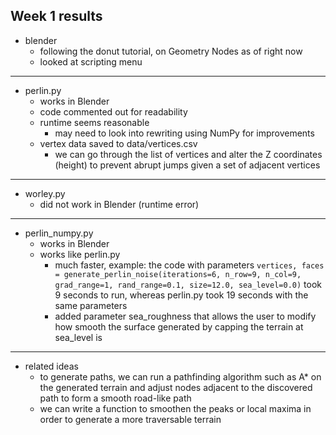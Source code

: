 ## Week 1 results

- blender
  - following the donut tutorial, on Geometry Nodes as of right now
  - looked at scripting menu
---
- perlin.py
  - works in Blender
  - code commented out for readability
  - runtime seems reasonable
    - may need to look into rewriting using NumPy for improvements
  - vertex data saved to data/vertices.csv
    - we can go through the list of vertices and alter the Z coordinates (height) to prevent abrupt jumps given a set of adjacent vertices
---
- worley.py
  - did not work in Blender (runtime error)
---
- perlin_numpy.py
  - works in Blender
  - works like perlin.py
    - much faster, example: the code with parameters ``vertices, faces = generate_perlin_noise(iterations=6, n_row=9, n_col=9, grad_range=1,
                                        rand_range=0.1, size=12.0, sea_level=0.0)`` took 9 seconds to run, whereas perlin.py took 19 seconds with the same parameters
    - added parameter sea_roughness that allows the user to modify how smooth the surface generated by capping the terrain at sea_level is
---
- related ideas
  - to generate paths, we can run a pathfinding algorithm such as A* on the generated terrain and adjust nodes adjacent to the discovered path to form a smooth road-like path
  - we can write a function to smoothen the peaks or local maxima in order to generate a more traversable terrain